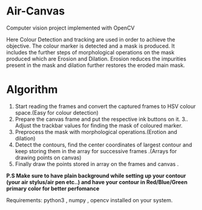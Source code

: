 # Air-Canvas
Computer vision project implemented with OpenCV

Here Colour Detection and tracking are used in order to achieve the objective. The colour marker is detected and a mask is produced. It includes the further steps of morphological operations on the mask produced which are Erosion and Dilation. Erosion reduces the impurities present in the mask and dilation further restores the eroded main mask.

# Algorithm

1. Start reading the frames and convert the captured frames to HSV colour space.(Easy for colour detection)
2. Prepare the canvas frame and put the respective ink buttons on it.
3.. Adjust the trackbar values for finding the mask of coloured marker.
4. Preprocess the mask with morphological operations.(Erotion and dilation)
5. Detect the contours, find the center coordinates of largest contour and keep storing them in the array for successive frames .(Arrays for drawing points on canvas)
6. Finally draw the points stored in array on the frames and canvas .

**P.S Make sure to have plain background while setting up your contour (your air stylus/air pen etc..) and have your contour in Red/Blue/Green primary color for better perfomance**

Requirements: python3 , numpy , opencv installed on your system.
